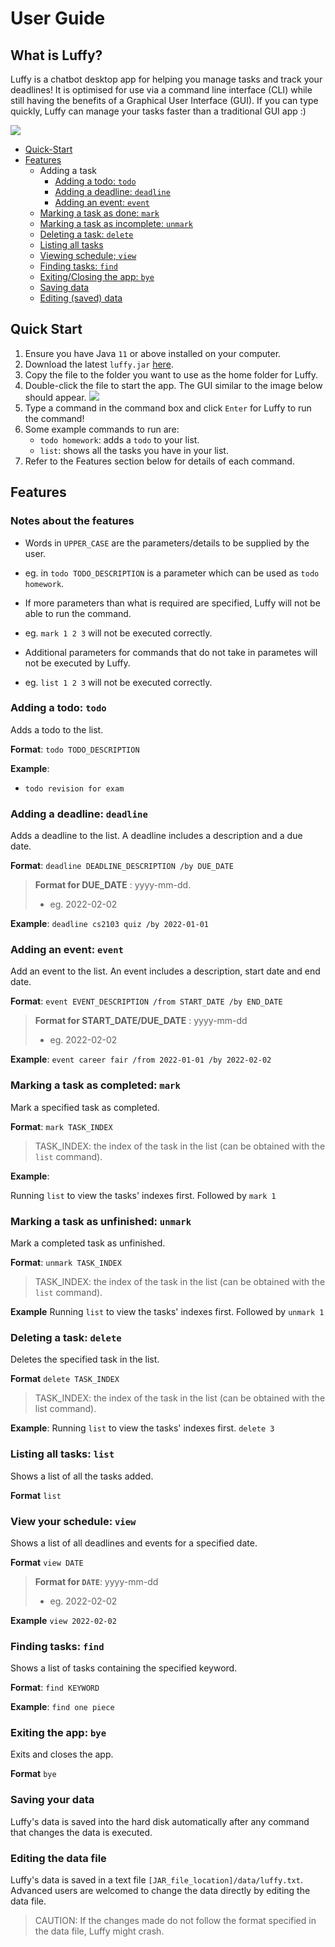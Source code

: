 # User Guide
## What is Luffy?
Luffy is a chatbot desktop app for helping you manage tasks and track your deadlines! 
It is optimised for use via a command line interface (CLI) while still having the benefits of
a Graphical User Interface (GUI). If you can type quickly, Luffy can manage your tasks 
faster than a traditional GUI app :)

![](Ui.png)

- [Quick-Start](#quick-start)
- [Features](#features)
   - Adding a task
        - [Adding a todo: `todo`](#adding-a-todo-todo)
        - [Adding a deadline: `deadline`](#adding-a-deadline-deadline)
        - [Adding an event: `event`](#adding-an-event-event)
   - [Marking a task as done: `mark`](#marking-a-task-as-completed-mark)
   - [Marking a task as incomplete: `unmark`](#marking-a-task-as-unfinished-unmark)
   - [Deleting a task: `delete`](#deleting-a-task-delete)
   - [Listing all tasks](#listing-all-tasks-list)
   - [Viewing schedule; `view`](#view-your-schedule-view)
   - [Finding tasks: `find`](#finding-tasks-find)
   - [Exiting/Closing the app: `bye`](#exiting-the-app-bye)
   - [Saving data](#saving-your-data)
   - [Editing (saved) data](#editing-the-data-file)

## Quick Start
1. Ensure you have Java `11` or above installed on your computer.
2. Download the latest `luffy.jar` [here](https://github.com/wendy0107/ip/releases).
3. Copy the file to the folder you want to use as the home folder for Luffy.
4. Double-click the file to start the app. The GUI similar to the image below should appear.
![](../src/main/resources/images/Luffy_start.png)
5. Type a command in the command box and click `Enter` for Luffy to run the command!
6. Some example commands to run are:
    * `todo homework`: adds a `todo` to your list.
    * `list`: shows all the tasks you have in your list.
7. Refer to the Features section below for details of each command.

## Features 
### Notes about the features
* Words in `UPPER_CASE` are the parameters/details to be supplied by the user.
 + eg. in `todo TODO_DESCRIPTION` is a parameter which can be used as `todo homework`.
* If more parameters than what is required are specified, Luffy will not be able to run the command.
 + eg. `mark 1 2 3` will not be executed correctly.
* Additional parameters for commands that do not take in parametes will not be executed by Luffy.
 + eg. `list 1 2 3` will not be executed correctly.

### Adding a todo: `todo`
Adds a todo to the list.

**Format**: `todo TODO_DESCRIPTION`

**Example**:
 + `todo revision for exam`
 
### Adding a deadline: `deadline`
Adds a deadline to the list. 
A deadline includes a description and a due date.

**Format**: `deadline DEADLINE_DESCRIPTION /by DUE_DATE`
> **Format for DUE_DATE** : yyyy-mm-dd.
> + eg. 2022-02-02

**Example**:
`deadline cs2103 quiz /by 2022-01-01`

### Adding an event: `event`
Add an event to the list. 
An event includes a description, start date and end date.

**Format**: `event EVENT_DESCRIPTION /from START_DATE /by END_DATE`
> **Format for START_DATE/DUE_DATE** : yyyy-mm-dd
> + eg. 2022-02-02

**Example**:
`event career fair /from 2022-01-01 /by 2022-02-02`

### Marking a task as completed: `mark`
Mark a specified task as completed.

**Format**: `mark TASK_INDEX`
> TASK_INDEX: the index of the task in the list (can be obtained with the `list` command).

**Example**: 

Running `list` to view the tasks' indexes first.
Followed by `mark 1`

### Marking a task as unfinished: `unmark`
Mark a completed task as unfinished.

**Format**: `unmark TASK_INDEX`
> TASK_INDEX: the index of the task in the list (can be obtained with the `list` command).

**Example**
Running `list` to view the tasks' indexes first.
Followed by `unmark 1`

### Deleting a task: `delete`
Deletes the specified task in the list.

**Format** `delete TASK_INDEX`
> TASK_INDEX: the index of the task in the list (can be obtained with the list command).

**Example**:
Running `list` to view the tasks' indexes first.
`delete 3`

### Listing all tasks: `list`
Shows a list of all the tasks added.

**Format** `list`

### View your schedule: `view`
Shows a list of all deadlines and events for a specified date.

**Format** `view DATE`
> **Format for `DATE`**: yyyy-mm-dd
> + eg. 2022-02-02

**Example**
`view 2022-02-02`

### Finding tasks: `find`
Shows a list of tasks containing the specified keyword.

**Format**: `find KEYWORD`

**Example**:
`find one piece`

### Exiting the app: `bye`
Exits and closes the app.

**Format** `bye`

### Saving your data
Luffy's data is saved into the hard disk automatically after any command that changes the data is executed.

### Editing the data file
Luffy's data is saved in a text file `[JAR_file_location]/data/luffy.txt`. <br> 
Advanced users are welcomed to change the data directly by editing the data file.
> CAUTION: If the changes made do not follow the format specified in the data file, Luffy might crash.